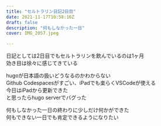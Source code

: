 ```yaml
---
title: "セルトラリン日記2日目"
date: 2021-11-17T10:58:16Z
draft: false
description: "何もしなかった一日"
cover: IMG_2057.jpeg

---
```


日記としては2日目でもセルトラリンを飲んでいるのは1ヶ月  
効き目は徐々に感じてきている  

hugoが日本語の扱いどうなるのかわからない  
Github Codespacesがすごい、iPadでも楽らくVSCodeが使える  
今日はiPadから更新できた  
と思ったらhugo serverでバグった  

何もしなかった一日の終わりに少しだけ何かができた  
何もできない一日でも肯定できるようになりたい
